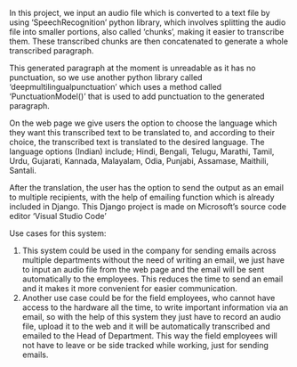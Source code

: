In this project, we input an audio file which is converted to a text file by using ‘SpeechRecognition’ python library, which involves splitting the audio file into smaller portions, also called ‘chunks’, making it easier to transcribe them. These transcribed chunks are then concatenated to generate a whole transcribed paragraph.

This generated paragraph at the moment is unreadable as it has no punctuation, so we use another python library called ‘deepmultilingualpunctuation’ which uses a method called ‘PunctuationModel()’ that is used to add punctuation to the generated paragraph.

On the web page we give users the option to choose the language which they want this transcribed text to be translated to, and according to their choice, the transcribed text is translated to the desired language. The language options (Indian) include; Hindi, Bengali, Telugu, Marathi, Tamil, Urdu, Gujarati, Kannada, Malayalam, Odia, Punjabi, Assamase, Maithili, Santali.

After the translation, the user has the option to send the output as an email to multiple recipients, with the help of emailing function which is already included in Django. This Django project is made on Microsoft’s source code editor ‘Visual Studio Code’

Use cases for this system:

1. This system could be used in the company for sending emails across multiple departments without the need of writing an email, we just have to input an audio file from the web page and the email will be sent automatically to the employees. This reduces the time to send an email and it makes it more convenient for easier communication.
2. Another use case could be for the field employees, who cannot have access to the hardware all the time, to write important information via an email, so with the help of this system they just have to record an audio file, upload it to the web and it will be automatically transcribed and emailed to the Head of  Department. This way the field employees will not have to leave or be side tracked while working, just for sending emails.
